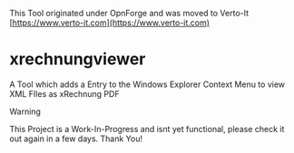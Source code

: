 This Tool originated under OpnForge and was moved to Verto-It [https://www.verto-it.com](https://www.verto-it.com)


# xrechnungviewer
A Tool which adds a Entry to the Windows Explorer Context Menu to view XML FIles as xRechnung PDF


> [!WARNING]
> This Project is a Work-In-Progress and isnt yet functional, please check it out again in a few days. Thank You!
